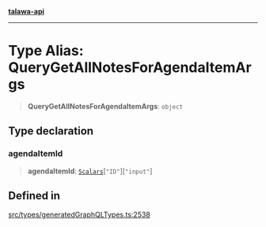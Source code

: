 [**talawa-api**](../../../README.md)

***

# Type Alias: QueryGetAllNotesForAgendaItemArgs

> **QueryGetAllNotesForAgendaItemArgs**: `object`

## Type declaration

### agendaItemId

> **agendaItemId**: [`Scalars`](Scalars.md)\[`"ID"`\]\[`"input"`\]

## Defined in

[src/types/generatedGraphQLTypes.ts:2538](https://github.com/Suyash878/talawa-api/blob/b5a9d8b4a1ea678a3d6f5b710b3721f91a3052fc/src/types/generatedGraphQLTypes.ts#L2538)

